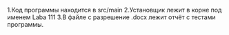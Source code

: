 1.Код программы находится в src/main
2.Установщик лежит в корне под именем Laba 111
3.В файле с разрешение .docx лежит отчёт с тестами программы.

